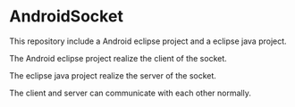 # AndroidSocket

This repository include a Android eclipse project and a eclipse java project.

The Android eclipse project realize the client of the socket.

The eclipse java project realize the server of the socket.

The client and server can communicate with each other normally.

